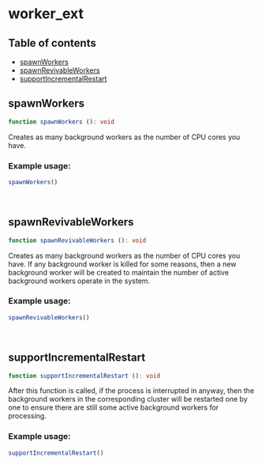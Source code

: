 # worker_ext

## Table of contents
- [spawnWorkers](https://github.com/ii887522/hydro/blob/master/docs/functions/worker_ext.md#spawnWorkers)
- [spawnRevivableWorkers](https://github.com/ii887522/hydro/blob/master/docs/functions/worker_ext.md#spawnRevivableWorkers)
- [supportIncrementalRestart](https://github.com/ii887522/hydro/blob/master/docs/functions/worker_ext.md#supportIncrementalRestart)

## **spawnWorkers**
```ts
function spawnWorkers (): void
```
Creates as many background workers as the number of CPU cores you have.

### **Example usage:**
```ts
spawnWorkers()
```
<br />

## **spawnRevivableWorkers**
```ts
function spawnRevivableWorkers (): void
```
Creates as many background workers as the number of CPU cores you have. If any background worker is killed for some
reasons, then a new background worker will be created to maintain the number of active background workers operate in the
system.

### **Example usage:**
```ts
spawnRevivableWorkers()
```
<br />

## **supportIncrementalRestart**
```ts
function supportIncrementalRestart (): void
```
After this function is called, if the process is interrupted in anyway, then the background workers in the corresponding
cluster will be restarted one by one to ensure there are still some active background workers for processing.

### **Example usage:**
```ts
supportIncrementalRestart()
```
